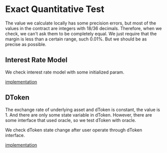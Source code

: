 # Exact Quantitative Test

The value we calculate locally has some precision errors, but most of the values in the contract are integers with 18/36
decimals. Therefore, when we check, we can't ask them to be completely equal. We just require that the margin is less
than a certain range, such 0.01%. But we should be as precise as possible.

## Interest Rate Model

We check interest rate model with some initialized param.

[implementation](../integration-test-quantify/method/interest-rate-model.js)

## DToken

The exchange rate of underlying asset and dToken is constant, the value is 1. And there are only some state variable in
dToken. However, there are some interface that used oracle, so we test dToken with oracle.

We check dToken state change after user operate through dToken interface.

[implementation](../integration-test-quantify/method/dToken.js)